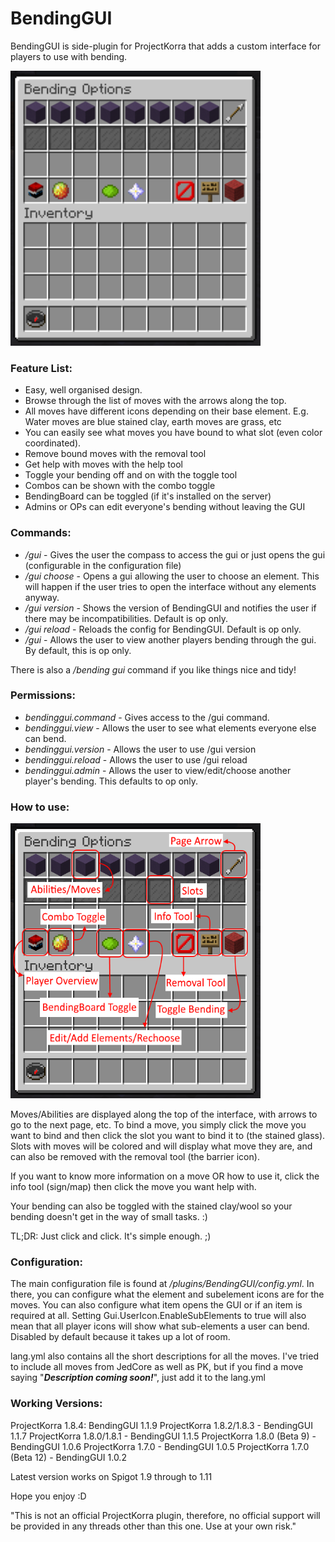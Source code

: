# BendingGUI

BendingGUI is side-plugin for ProjectKorra that adds a custom interface for players to use with bending.

<img src="hack_one.png" height=440 width =400 />

### Feature List:

- Easy, well organised design.
- Browse through the list of moves with the arrows along the top.
- All moves have different icons depending on their base element. E.g. Water moves are blue stained clay, earth moves are grass, etc
- You can easily see what moves you have bound to what slot (even color coordinated).
- Remove bound moves with the removal tool
- Get help with moves with the help tool
- Toggle your bending off and on with the toggle tool
- Combos can be shown with the combo toggle
- BendingBoard can be toggled (if it's installed on the server)
- Admins or OPs can edit everyone's bending without leaving the GUI

### Commands:

- */gui* - Gives the user the compass to access the gui or just opens the gui (configurable in the configuration file)
- */gui choose* - Opens a gui allowing the user to choose an element. This will happen if the user tries to open the interface without any elements anyway.
- */gui version* - Shows the version of BendingGUI and notifies the user if there may be incompatibilities. Default is op only.
- */gui reload* - Reloads the config for BendingGUI. Default is op only.
- */gui <player>* - Allows the user to view another players bending through the gui. By default, this is op only.

There is also a */bending gui* command if you like things nice and tidy!

### Permissions:

- *bendinggui.command* - Gives access to the /gui command.
- *bendinggui.view* - Allows the user to see what elements everyone else can bend.
- *bendinggui.version* - Allows the user to use /gui version
- *bendinggui.reload* - Allows the user to use /gui reload
- *bendinggui.admin* - Allows the user to view/edit/choose another player's bending. This defaults to op only.

### How to use:

<img src="hack_two.png" height=440 width =400 />

Moves/Abilities are displayed along the top of the interface, with arrows to go to the next page, etc. To bind a move, you simply click the move you want to bind and then click the slot you want to bind it to (the stained glass). Slots with moves will be colored and will display what move they are, and can also be removed with the removal tool (the barrier icon).

If you want to know more information on a move OR how to use it, click the info tool (sign/map) then click the move you want help with.

Your bending can also be toggled with the stained clay/wool so your bending doesn't get in the way of small tasks. :)

TL;DR: Just click and click. It's simple enough. ;)

### Configuration:
The main configuration file is found at _/plugins/BendingGUI/config.yml_. In there, you can configure what the element and subelement icons are for the moves. You can also configure what item opens the GUI or if an item is required at all. Setting Gui.UserIcon.EnableSubElements to true will also mean that all player icons will show what sub-elements a user can bend. Disabled by default because it takes up a lot of room.

lang.yml also contains all the short descriptions for all the moves. I've tried to include all moves from JedCore as well as PK, but if you find a move saying "***Description coming soon!***", just add it to the lang.yml

### Working Versions:
ProjectKorra 1.8.4: BendingGUI 1.1.9
ProjectKorra 1.8.2/1.8.3 - BendingGUI 1.1.7
ProjectKorra 1.8.0/1.8.1 - BendingGUI 1.1.5
ProjectKorra 1.8.0 (Beta 9) - BendingGUI 1.0.6
ProjectKorra 1.7.0 - BendingGUI 1.0.5
ProjectKorra 1.7.0 (Beta 12) - BendingGUI 1.0.2

Latest version works on Spigot 1.9 through to 1.11


Hope you enjoy :D


"This is not an official ProjectKorra plugin, therefore, no official support will be provided in any threads other than this one. Use at your own risk."
